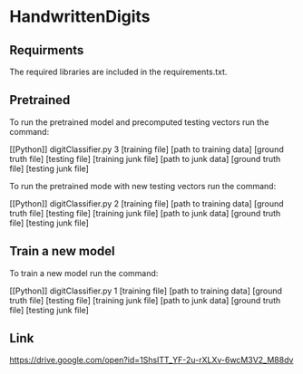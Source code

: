 # HandwrittenDigits

## Requirments
The required libraries are included in the requirements.txt. 

## Pretrained

To run the pretrained model and precomputed testing vectors run the command:

[[Python]] digitClassifier.py 3 [training file] [path to training data] [ground truth file] 
              [testing file] [training junk file] [path to junk data] [ground truth file] [testing junk file]

To run the pretrained mode with new testing vectors run the command:

[[Python]] digitClassifier.py 2 [training file] [path to training data] [ground truth file] 
              [testing file] [training junk file] [path to junk data] [ground truth file] [testing junk file]

## Train a new model

To train a new model run the command:

[[Python]] digitClassifier.py 1 [training file] [path to training data] [ground truth file]
              [testing file] [training junk file] [path to junk data] [ground truth file] [testing junk file]
              
              
## Link
https://drive.google.com/open?id=1ShsITT_YF-2u-rXLXv-6wcM3V2_M88dv
